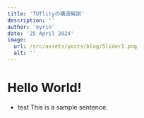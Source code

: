 ```yaml
---
title: 'TUTlityの構造解説'
description: ''
author: 'eyrin'
date: '25 April 2024'
image:
  url: /src/assets/posts/blog/Slider1.png
  alt: ''
---
```


# Hello World!

- test
  This is a sample sentence.
